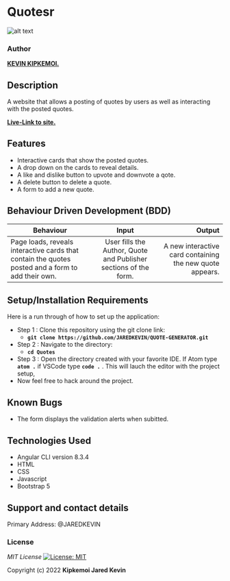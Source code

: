 # Quotesr


![alt text](src/assets/images/screenshot1.png)


### Author
 **[KEVIN KIPKEMOI.](https://github.com/JAREDKEVIN)**

## Description

A website that allows a posting of quotes by users as well as interacting with the posted quotes.

**[Live-Link to site.]()**
## Features

* Interactive cards that show the posted quotes.
* A drop down on the cards to reveal details.
* A like and dislike button to upvote and downvote a qote.
* A delete button to delete a quote.
* A form to add a new quote.

## Behaviour Driven Development (BDD)
|Behaviour 	           |    Input 	                 |       Output          |
|----------------------------------------------|:-----------------------------------:|-----------------------------:|       
|Page loads, reveals interactive cards that contain the quotes posted and a form to add their own.                        |   User fills the Author, Quote and Publisher sections of the form.                  |A new interactive card containing the new quote appears.     |                       |


## Setup/Installation Requirements
Here is a run through of how to set up the application:
* Step 1 : Clone this repository using the git clone link:
  * **`git clone https://github.com/JAREDKEVIN/QUOTE-GENERATOR.git`**
* Step 2 : Navigate to the directory:
  * **`cd Quotes`**
* Step 3 : Open the directory created with your favorite IDE. If Atom type **`atom .`** if VSCode type **`code .`** . This will lauch the editor with the project setup,
* Now feel free to hack around the project.

## Known Bugs

- The form displays the validation alerts when subitted.

## Technologies Used

- Angular CLI version  8.3.4
- HTML
- CSS
- Javascript
- Bootstrap 5

## Support and contact details

Primary Address: @JAREDKEVIN

### License
*MIT License* [![License: MIT](https://img.shields.io/badge/License-MIT-yellow.svg)](license/MIT)

Copyright (c) 2022 **Kipkemoi Jared Kevin**
